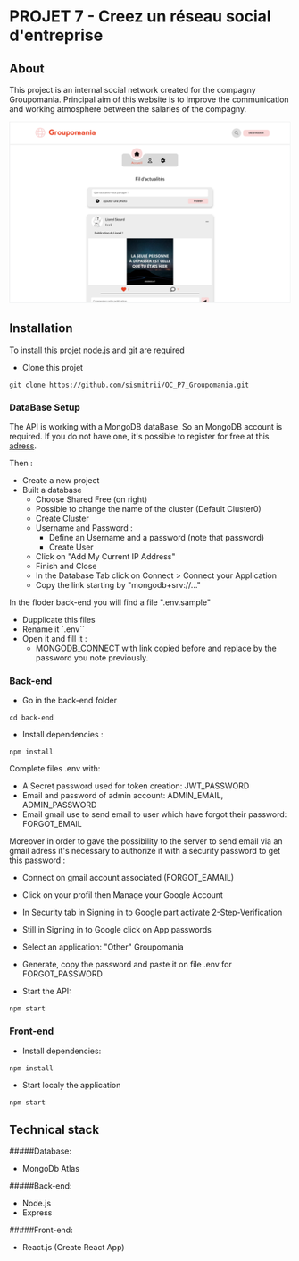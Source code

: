 # PROJET 7 - Creez un réseau social d'entreprise

## About 
This project is an internal social network created for the compagny Groupomania. Principal aim of this website is to improve the communication and working atmosphere between the salaries of the compagny.

![](screenshot.png)

## Installation
To install this projet [node.js](https://nodejs.org/en/) and [git](https://git-scm.com/) are required

- Clone this projet 

```text
git clone https://github.com/sismitrii/OC_P7_Groupomania.git 
``` 

### DataBase Setup
The API is working with a MongoDB dataBase. So an MongoDB account is required. If you do not have one, it's possible to register for free at this [adress](https://www.mongodb.com/cloud/atlas/register).

Then :
- Create a new project
- Built a database
    - Choose Shared Free (on right)
    - Possible to change the name of the cluster (Default Cluster0)
    - Create Cluster
    - Username and Password :
        - Define an Username and a password (note that password)
        - Create User
    - Click on "Add My Current IP Address"
    - Finish and Close
    - In the Database Tab click on Connect > Connect your Application
    - Copy the link starting by "mongodb+srv://..."

In the floder back-end you will find a file ".env.sample"
- Dupplicate this files
- Rename it `.env``
- Open it and fill it :
    - MONGODB_CONNECT with link copied before and replace <password> by the password you note previously.

### Back-end
- Go in the back-end folder

```text
cd back-end
```

- Install dependencies : 

```text
npm install
```
Complete files .env with:
- A Secret password used for token creation: JWT_PASSWORD
- Email and password of admin account: ADMIN_EMAIL, ADMIN_PASSWORD
- Email gmail use to send email to user which have forgot their password: FORGOT_EMAIL

Moreover in order to gave the possibility to the server to send email via an gmail adress it's necessary to authorize it with a sécurity password to get this password :
- Connect on gmail account associated (FORGOT_EAMAIL)
- Click on your profil then Manage your Google Account
- In Security tab in Signing in to Google part activate 2-Step-Verification
- Still in Signing in to Google click on App passwords
- Select an application: "Other" Groupomania
- Generate, copy the password and paste it on file .env for FORGOT_PASSWORD

- Start the API:

```text
npm start
```

### Front-end
- Install dependencies: 

```text
npm install
````

- Start localy the application
```text
npm start
```

## Technical stack
#####Database:  
- MongoDb Atlas

#####Back-end:  
- Node.js
- Express

#####Front-end:   
- React.js (Create React App)
